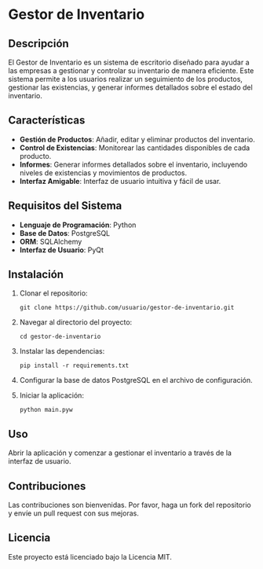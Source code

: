 # Gestor de Inventario

## Descripción

El Gestor de Inventario es un sistema de escritorio diseñado para ayudar a las empresas a gestionar y controlar su inventario de manera eficiente. Este sistema permite a los usuarios realizar un seguimiento de los productos, gestionar las existencias, y generar informes detallados sobre el estado del inventario.

## Características

- **Gestión de Productos**: Añadir, editar y eliminar productos del inventario.
- **Control de Existencias**: Monitorear las cantidades disponibles de cada producto.
- **Informes**: Generar informes detallados sobre el inventario, incluyendo niveles de existencias y movimientos de productos.
- **Interfaz Amigable**: Interfaz de usuario intuitiva y fácil de usar.

## Requisitos del Sistema

- **Lenguaje de Programación**: Python
- **Base de Datos**: PostgreSQL
- **ORM**: SQLAlchemy
- **Interfaz de Usuario**: PyQt

## Instalación

1. Clonar el repositorio:
    ```
    git clone https://github.com/usuario/gestor-de-inventario.git
    ```
2. Navegar al directorio del proyecto:
    ```
    cd gestor-de-inventario
    ```
3. Instalar las dependencias:
    ```
    pip install -r requirements.txt
    ```
4. Configurar la base de datos PostgreSQL en el archivo de configuración.

5. Iniciar la aplicación:
    ```
    python main.pyw
    ```

## Uso

Abrir la aplicación y comenzar a gestionar el inventario a través de la interfaz de usuario.

## Contribuciones

Las contribuciones son bienvenidas. Por favor, haga un fork del repositorio y envíe un pull request con sus mejoras.

## Licencia

Este proyecto está licenciado bajo la Licencia MIT.
